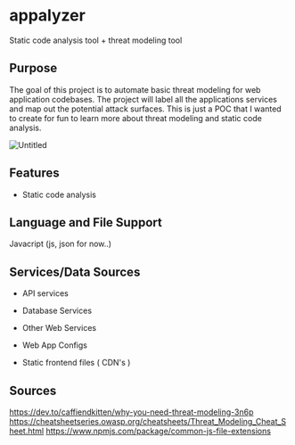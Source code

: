 # appalyzer

Static code analysis tool + threat modeling tool

## Purpose

The goal of this project is to automate basic threat modeling for web application codebases. The project will label all the applications services and map out the potential attack surfaces. This is just a POC that I wanted to create for fun to learn more about threat modeling and static code analysis. 

![Untitled](https://user-images.githubusercontent.com/11414669/156837592-fbceb239-6d28-4cd3-88d8-de783516bb5a.png)

## Features

* Static code analysis 

## Language and File Support

Javacript (js, json for now..)

## Services/Data Sources

* API services

* Database Services

* Other Web Services

* Web App Configs

* Static frontend files ( CDN's )

## Sources

https://dev.to/caffiendkitten/why-you-need-threat-modeling-3n6p
https://cheatsheetseries.owasp.org/cheatsheets/Threat_Modeling_Cheat_Sheet.html
https://www.npmjs.com/package/common-js-file-extensions




